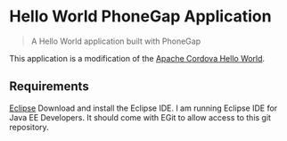 # Hello World PhoneGap Application

> A Hello World application built with PhoneGap

This application is a modification of the [Apache Cordova Hello World][1].

## Requirements

[Eclipse][2] Download and install the Eclipse IDE. I am running Eclipse IDE for Java EE Developers. It should come with EGit to allow access to this git repository.

[1]: https://github.com/apache/cordova-app-hello-world
[2]: http://www.eclipse.org/downloads/
